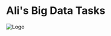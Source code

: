 # Ali's Big Data Tasks
![Logo](https://miro.medium.com/v2/resize:fit:450/1*fCwbadxI2Ftgvs1oF1QMng.jpeg)
